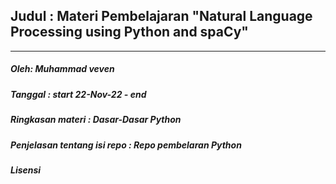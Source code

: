 ## Judul : Materi Pembelajaran "Natural Language Processing using Python and spaCy"
___

##### Oleh: Muhammad veven
##### Tanggal : start 22-Nov-22 - end 
##### Ringkasan materi : Dasar-Dasar Python 
##### Penjelasan tentang isi repo : Repo pembelaran Python 
##### Lisensi